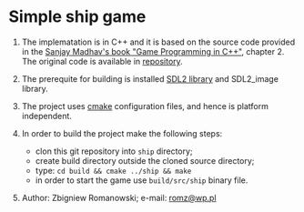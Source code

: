 # Simple ship game

1. The implematation is in C++ and it is based on the source code provided in the [Sanjay Madhav's book "Game Programming in C++"](https://www.amazon.com/Game-Programming-Creating-Games-Design/dp/0134597206), chapter 2. The original code is available in [repository](https://github.com/gameprogcpp/code).

1. The prerequite for building is installed [SDL2 library](https://www.libsdl.org/) and SDL2_image library. 

1. The project uses [cmake](https://cmake.org/) configuration files, and hence is platform independent.

1. In order to build the project make the following steps:
    - clon this git repository into `ship` directory;
    - create build directory outside the cloned source directory;
    - type: `cd build && cmake ../ship && make`
    - in order to start the game use `build/src/ship` binary file.
    
1. Author: Zbigniew Romanowski; e-mail: romz@wp.pl

